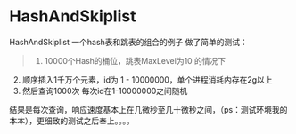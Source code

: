 HashAndSkiplist
===============

HashAndSkiplist
一个hash表和跳表的组合的例子
做了简单的测试：
>1. 10000个Hash的桶位，跳表MaxLevel为10 的情况下
2. 顺序插入1千万个元素，id为 1 - 10000000，单个进程消耗内存在2g以上
3. 然后查询1000次 每次id在1-10000000之间随机

结果是每次查询，响应速度基本上在几微秒至几十微秒之间，（ps：测试环境我的本本），更细致的测试之后奉上。。。。